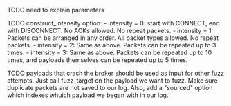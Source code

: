 TODO need to explain parameters

TODO construct_intensity option:
    - intensity = 0: start with CONNECT, end with DISCONNECT. No ACKs allowed. No repeat packets.
    - intensity = 1: Packets can be arranged in any order. All packet types allowed. No repeat packets.
    - intensity = 2: Same as above. Packets can be repeated up to 3 times.
    - intensity = 3: Same as above. Packets can be repeated up to 10 times, and payloads themselves can be repeated up to 5 times.

TODO payloads that crash the broker should be used as input for other fuzz attempts. Just call fuzz_target on the payload we want to fuzz. Make sure duplicate packets are not saved to our log. Also, add a "sourced" option which indexes whuich payload we began with in our log.